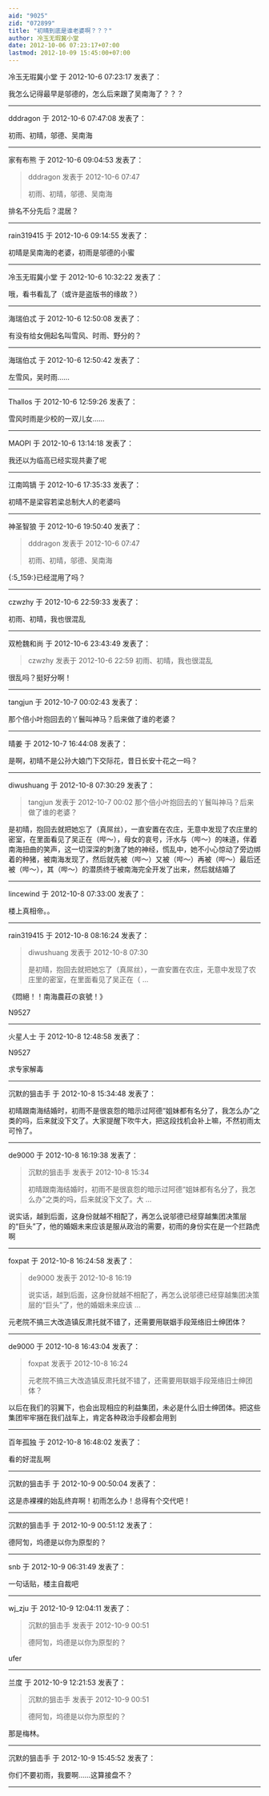 ```yaml
---
aid: "9025"
zid: "072899"
title: "初晴到底是谁老婆啊？？？"
author: 冷玉无瑕冀小堂
date: 2012-10-06 07:23:17+07:00
lastmod: 2012-10-09 15:45:00+07:00
---
```


冷玉无瑕冀小堂 于 2012-10-6 07:23:17 发表了：

我怎么记得最早是邬德的，怎么后来跟了吴南海了？？？

---

dddragon 于 2012-10-6 07:47:08 发表了：

初雨、初晴，邬德、吴南海

---

家有布熊 于 2012-10-6 09:04:53 发表了：

> dddragon 发表于 2012-10-6 07:47
>
> 初雨、初晴，邬德、吴南海

排名不分先后？混居？

---

rain319415 于 2012-10-6 09:14:55 发表了：

初晴是吴南海的老婆，初雨是邬德的小蜜

---

冷玉无瑕冀小堂 于 2012-10-6 10:32:22 发表了：

哦，看书看乱了（或许是盗版书的缘故？）

---

海瑞伯忒 于 2012-10-6 12:50:08 发表了：

有没有给女佣起名叫雪风、时雨、野分的？

---

海瑞伯忒 于 2012-10-6 12:50:42 发表了：

左雪风，吴时雨……

---

Thallos 于 2012-10-6 12:59:26 发表了：

雪风时雨是少校的一双儿女……

---

MAOPI 于 2012-10-6 13:14:18 发表了：

我还以为临高已经实现共妻了呢

---

江南鸣镝 于 2012-10-6 17:35:33 发表了：

初晴不是梁容若梁总制大人的老婆吗

---

神圣智狼 于 2012-10-6 19:50:40 发表了：

> dddragon 发表于 2012-10-6 07:47
>
> 初雨、初晴，邬德、吴南海

{:5_159:}已经混用了吗？

---

czwzhy 于 2012-10-6 22:59:33 发表了：

初雨、初晴，我也很混乱

---

双枪魏和尚 于 2012-10-6 23:43:49 发表了：

> czwzhy 发表于 2012-10-6 22:59 初雨、初晴，我也很混乱

很乱吗？挺好分啊！

---

tangjun 于 2012-10-7 00:02:43 发表了：

那个倍小叶抱回去的丫鬟叫神马？后来做了谁的老婆？

---

晴姜 于 2012-10-7 16:44:08 发表了：

是啊，初晴不是公孙大娘门下交际花，昔日长安十花之一吗？

---

diwushuang 于 2012-10-8 07:30:29 发表了：

> tangjun 发表于 2012-10-7 00:02 那个倍小叶抱回去的丫鬟叫神马？后来做了谁的老婆？

是初晴，抱回去就把她忘了（真屌丝），一直安置在农庄，无意中发现了农庄里的密室，在里面看见了吴正在（哔～），母女的哀号，汗水与（哔～）的味道，伴着南海扭曲的笑声，这一切深深的刺激了她的神经，慌乱中，她不小心惊动了旁边绑着的种猪，被南海发现了，然后就先被（哔～）又被（哔～）再被（哔～）最后还被（哔～），其（哔～）的潜质终于被南海完全开发了出来，然后就结婚了

---

lincewind 于 2012-10-8 07:33:00 发表了：

楼上真相帝。。

---

rain319415 于 2012-10-8 08:16:24 发表了：

> diwushuang 发表于 2012-10-8 07:30
>
> 是初晴，抱回去就把她忘了（真屌丝），一直安置在农庄，无意中发现了农庄里的密室，在里面看见了吴正在（ ...

《悶絕！！南海農莊の哀號！》

N9527

---

火星人士 于 2012-10-8 12:48:58 发表了：

N9527

求专家解毒

---

沉默的狙击手 于 2012-10-8 15:34:48 发表了：

初晴跟南海结婚时，初雨不是很哀怨的暗示过阿德“姐妹都有名分了，我怎么办”之类的吗，后来就没下文了。大家提醒下吹牛大，把这段找机会补上嘛，不然初雨太可怜了。

---

de9000 于 2012-10-8 16:19:38 发表了：

> 沉默的狙击手 发表于 2012-10-8 15:34
>
> 初晴跟南海结婚时，初雨不是很哀怨的暗示过阿德“姐妹都有名分了，我怎么办”之类的吗，后来就没下文了。大 ...

说实话，越到后面，这身份就越不相配了，再怎么说邬德已经穿越集团决策层的“巨头”了，他的婚姻未来应该是服从政治的需要，初雨的身份实在是一个拦路虎啊

---

foxpat 于 2012-10-8 16:24:58 发表了：

> de9000 发表于 2012-10-8 16:19
>
> 说实话，越到后面，这身份就越不相配了，再怎么说邬德已经穿越集团决策层的“巨头”了，他的婚姻未来应该 ...

元老院不搞三大改造镇反肃托就不错了，还需要用联姻手段笼络旧士绅团体？

---

de9000 于 2012-10-8 16:43:04 发表了：

> foxpat 发表于 2012-10-8 16:24
>
> 元老院不搞三大改造镇反肃托就不错了，还需要用联姻手段笼络旧士绅团体？

以后在我们的羽翼下，也会出现相应的利益集团，未必是什么旧士绅团体。把这些集团牢牢捆在我们战车上，肯定各种政治手段都会用到

---

百年孤独 于 2012-10-8 16:48:02 发表了：

看的好混乱啊

---

沉默的狙击手 于 2012-10-9 00:50:04 发表了：

这是赤裸裸的始乱终弃啊！初雨怎么办！总得有个交代吧！

---

沉默的狙击手 于 2012-10-9 00:51:12 发表了：

德阿訇，坞德是以你为原型的？

---

snb 于 2012-10-9 06:31:49 发表了：

一句话贴，楼主自裁吧

---

wj_zju 于 2012-10-9 12:04:11 发表了：

> 沉默的狙击手 发表于 2012-10-9 00:51
>
> 德阿訇，坞德是以你为原型的？

ufer

---

兰度 于 2012-10-9 12:21:53 发表了：

> 沉默的狙击手 发表于 2012-10-9 00:51
>
> 德阿訇，坞德是以你为原型的？

那是梅林。

---

沉默的狙击手 于 2012-10-9 15:45:52 发表了：

你们不要初雨，我要啊……这算接盘不？

---
